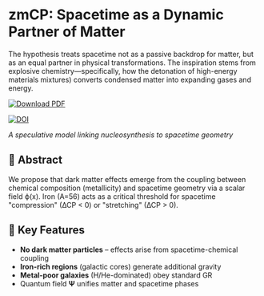 # zmCP: Spacetime as a Dynamic Partner of Matter  
The hypothesis treats spacetime not as a passive backdrop for matter, but as an equal partner in physical transformations. The inspiration stems from explosive chemistry—specifically, how the detonation of high-energy materials  mixtures) converts condensed matter into expanding gases and energy.

[![Download PDF](https://img.shields.io/badge/Download-Full_PDF-blue)](https://github.com/ArkOkupski-WAT/Modified-Spacetime-Hypothesis/raw/main/Modified_Spacetime_Hypothesis__zmCP_.pdf)

[![DOI](https://zenodo.org/badge/DOI/10.5281/zenodo.16887971.svg)](https://doi.org/10.5281/zenodo.16887971) 

*A speculative model linking nucleosynthesis to spacetime geometry*  

## 📜 Abstract  
We propose that dark matter effects emerge from the coupling between chemical composition (metallicity) and spacetime geometry via a scalar field ϕ(x). Iron (A=56) acts as a critical threshold for spacetime "compression" (∆CP < 0) or "stretching" (∆CP > 0).  

## 🔑 Key Features  
- **No dark matter particles** – effects arise from spacetime-chemical coupling  
- **Iron-rich regions** (galactic cores) generate additional gravity  
- **Metal-poor galaxies** (H/He-dominated) obey standard GR  
- Quantum field **Ψ** unifies matter and spacetime phases  
